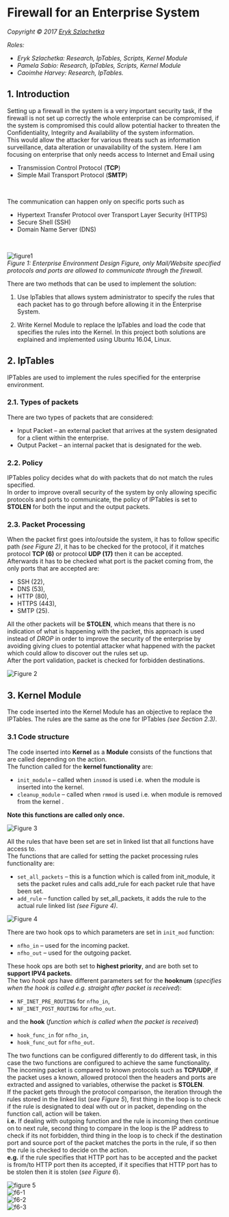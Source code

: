 # Firewall for an Enterprise System
<i>Copyright &#169;  2017 [Eryk Szlachetka](https://www.github.com/EricSzla/)</i>

<i>Roles:</i>

- <i>Eryk Szlachetka: 	Research, IpTables, Scripts, Kernel Module</i>
- <i>Pamela Sabio:		Research, IpTables, Scripts, Kernel Module</i>
- <i>Caoimhe Harvey:	Research, IpTables.</i>

## 1. Introduction

Setting up a firewall in the system is a very important security task, if the firewall is not set up correctly the whole enterprise can be compromised, if the system is compromised this could allow potential hacker to threaten the Confidentiality, Integrity and Availability of the system information.</br>
This would allow the attacker for various threats such as information surveillance, data alteration or unavailability of the system. 
Here I am focusing on enterprise that only needs access to Internet and Email using 
- Transmission Control Protocol (**TCP**)
- Simple Mail Transport Protocol (**SMTP**) </br>
</br>

The communication can happen only on specific ports such as 
- Hypertext Transfer Protocol over Transport Layer Security (HTTPS) 
- Secure Shell (SSH) 
- Domain Name Server (DNS) 
</br>

![figure1](https://user-images.githubusercontent.com/15609881/27061070-d54bc9c8-5013-11e7-95a9-824bbca453c7.png)</br>
<i>Figure 1: Enterprise Environment Design Figure, only Mail/Website specified protocols and ports are allowed to communicate through the firewall.</i>

There are two methods that can be used to implement the solution: 
1) Use IpTables that allows system administrator to specify the rules that each packet has to go through before allowing it in the Enterprise System.

2) Write Kernel Module to replace the IpTables and load the code that specifies the rules into the Kernel.
In this project both solutions are explained and implemented using Ubuntu 16.04, Linux.

## 2. IpTables

IPTables are used to implement the rules specified for the enterprise environment. 

### 2.1. Types of packets

There are two types of packets that are considered: 
- Input Packet – an external packet that arrives at the system designated for a client within the enterprise.
- Output Packet – an internal packet that is designated for the web.

### 2.2. Policy

IPTables policy decides what do with packets that do not match the rules specified. </br>
In order to improve overall security of the system by only allowing specific protocols and ports to communicate, the policy of IPTables is set to **STOLEN** for both the input and the output packets. 

### 2.3. Packet Processing

When the packet first goes into/outside the system, it has to follow specific path <i>(see Figure 2)</i>, it has to be checked for the protocol, if it matches protocol **TCP (6)** or protocol **UDP (17)** then it can be accepted. 
</br>Afterwards it has to be checked what port is the packet coming from, the only ports that are accepted are:

- SSH (22), 
- DNS (53), 
- HTTP (80), 
- HTTPS (443),
- SMTP (25).

All the other packets will be **STOLEN**, which means that there is no indication of what is happening with the packet, this approach is used instead of <i>DROP</i> in order to improve the security of the enterprise by avoiding giving clues to potential attacker what happened with the packet which could allow to discover out the rules set up. 
</br>After the port validation, packet is checked for forbidden destinations.

![Figure 2](https://user-images.githubusercontent.com/15609881/27061626-1bf5e3fa-5018-11e7-9767-e55055c310e6.png)

## 3. Kernel Module
The code inserted into the Kernel Module has an objective to replace the IPTables. The rules are the same as the one for IPTables <i>(see Section 2.3)</i>. 

### 3.1 Code structure

The code inserted into **Kernel** as a **Module** consists of the functions that are called depending on the action.</br>
The function called for the **kernel functionality** are: 
- ``init_module`` – called when ``insmod`` is used i.e. when the module is inserted into the kernel. 
- ``cleanup_module`` – called when ``rmmod`` is used i.e. when module is removed from the kernel .

**Note this functions are called only once.**

![Figure 3](https://user-images.githubusercontent.com/15609881/27061794-53012c28-5019-11e7-9a26-a142eece42ca.png)

All the rules that have been set are set in linked list that all functions have access to.
</br>The functions that are called for setting the packet processing rules functionality are:
- ``set_all_packets`` – this is a function which is called from init_module, it sets the packet rules and calls add_rule for each packet rule that have been set. 
- ``add_rule`` – function called by set_all_packets, it adds the rule to the actual rule linked list <i>(see Figure 4)</i>.

![Figure 4](https://user-images.githubusercontent.com/15609881/27061851-adf677dc-5019-11e7-972a-143da50de506.png)

There are two hook ops to which parameters are set in ``init_mod`` function:
- ``nfho_in`` – used for the incoming packet.
- ``nfho_out`` – used for the outgoing packet.

These hook ops are both set to **highest priority**, and are both set to **support IPV4 packets**. </br>
The two <i>hook ops</i> have different parameters set for the **hooknum** (<i>specifies when the hook is called e.g. straight after packet is received</i>):
- ``NF_INET_PRE_ROUTING`` for ``nfho_in``,
- ``NF_INET_POST_ROUTING`` for ``nfho_out``.

and the **hook** (<i>function which is called when the packet is received</i>) </br>
- ``hook_func_in`` for ``nfho_in``,
- ``hook_func_out`` for ``nfho_out``.

The two functions can be configured differently to do different task, in this case the two functions are configured to achieve the same functionality. </br>
The incoming packet is compared to known protocols such as **TCP/UDP**, if the packet uses a known, allowed protocol then the headers and ports are extracted and assigned to variables, otherwise the packet is **STOLEN**.</br>
If the packet gets through the protocol comparison, the iteration through the rules stored in the linked list (<i>see Figure 5</i>), first thing in the loop is to check if the rule is designated to deal with out or in packet, depending on the function call, action will be taken.<br>
**i.e.** If dealing with outgoing function and the rule is incoming then continue on to next rule, second thing to compare in the loop is the IP address to check if its not forbidden, third thing in the loop is to check if the destination port and source port of the packet matches the ports in the rule, if so then the rule is checked to decide on the action.<br>
**e.g.** if the rule specifies that HTTP port has to be accepted and the packet is from/to HTTP port then its accepted, if it specifies that HTTP port has to be stolen then it is stolen (<i>see Figure 6</i>).

![figure 5](https://user-images.githubusercontent.com/15609881/27061719-c7c7c6bc-5018-11e7-8d72-0ef9731e3aca.png)
</br>
![f6-1](https://user-images.githubusercontent.com/15609881/27062092-314e1cd8-501b-11e7-8d2d-a4cf8103c372.png)</br>
![f6-2](https://user-images.githubusercontent.com/15609881/27062090-313303c6-501b-11e7-92b9-3e190ffd50ed.png)</br>
![f6-3](https://user-images.githubusercontent.com/15609881/27062091-3147e3c2-501b-11e7-9f8f-fa9f8ab3a3ee.png)</br>


